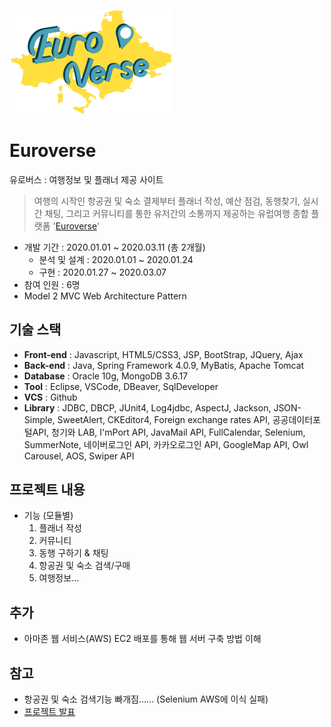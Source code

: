 
[<img src="./Euroverse/WebContent/resources/images/icon/euroverse_logo.png" width="260">](http://15.165.86.252:8080/)
# Euroverse
유로버스 : 여행정보 및 플래너 제공 사이트 
> 여행의 시작인 항공권 및 숙소 결제부터 플래너 작성, 예산 점검, 동행찾기, 실시간 채팅, 그리고 커뮤니티를 통한 유저간의 소통까지 제공하는 유럽여행 종합 플랫폼 '[Euroverse](http://15.165.86.252:8080/)'

- 개발 기간 : 2020.01.01 ~ 2020.03.11 (총 2개월)
  - 분석 및 설계 : 2020.01.01 ~ 2020.01.24 
  - 구현 : 2020.01.27 ~ 2020.03.07
- 참여 인원 : 6명
- Model 2 MVC Web Architecture Pattern

## 기술 스택
- **Front-end** : Javascript, HTML5/CSS3, JSP, BootStrap, JQuery, Ajax
- **Back-end** : Java, Spring Framework 4.0.9, MyBatis, Apache Tomcat
- **Database** : Oracle 10g, MongoDB 3.6.17
- **Tool** : Eclipse, VSCode, DBeaver, SqlDeveloper 
- **VCS** : Github
- **Library** : JDBC, DBCP, JUnit4, Log4jdbc, AspectJ, Jackson, JSON-Simple, SweetAlert, CKEditor4, Foreign exchange rates API, 공공데이터포털API, 청기와 LAB, I'mPort API, JavaMail API, FullCalendar, Selenium, SummerNote, 네이버로그인 API, 카카오로그인 API, GoogleMap API, Owl Carousel, AOS, Swiper API


## 프로젝트 내용 
- 기능 (모듈별)
  1. 플래너 작성
  2. 커뮤니티 
  3. 동행 구하기 & 채팅
  4. 항공권 및 숙소 검색/구매
  5. 여행정보...


## 추가
- 아마존 웹 서비스(AWS) EC2 배포를 통해 웹 서버 구축 방법 이해


## 참고
- 항공권 및 숙소 검색기능 빠개짐...... (Selenium AWS에 이식 실패)
- [프로젝트 발표](https://www.youtube.com/watch?v=xGH5Dzj8rAY)



